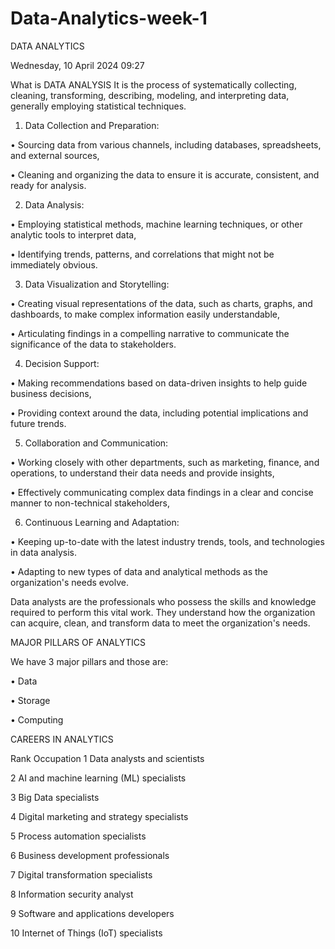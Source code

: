 # Data-Analytics-week-1

DATA ANALYTICS

Wednesday, 10 April 2024
09:27

What is DATA ANALYSIS
It is the process of systematically collecting, cleaning, transforming, describing, modeling, and interpreting data, generally employing statistical techniques.

1. Data Collection and Preparation:

• Sourcing data from various channels, including databases, spreadsheets, and external sources,

• Cleaning and organizing the data to ensure it is accurate, consistent, and ready for analysis.

2. Data Analysis:
   
• Employing statistical methods, machine learning techniques, or other analytic tools to interpret data,

• Identifying trends, patterns, and correlations that might not be immediately obvious.

3. Data Visualization and Storytelling:
   
• Creating visual representations of the data, such as charts, graphs, and dashboards, to make complex information easily understandable,

• Articulating findings in a compelling narrative to communicate the significance of the data to stakeholders.

4. Decision Support:

• Making recommendations based on data-driven insights to help guide business decisions,

• Providing context around the data, including potential implications and future trends.

5. Collaboration and Communication:
    
• Working closely with other departments, such as marketing, finance, and operations, to understand their data needs and provide insights,

• Effectively communicating complex data findings in a clear and concise manner to non-technical stakeholders,

6. Continuous Learning and Adaptation:
    
• Keeping up-to-date with the latest industry trends, tools, and technologies in data analysis.

• Adapting to new types of data and analytical methods as the organization's needs evolve.


Data analysts are the professionals who possess the skills and knowledge required to perform this vital work. 
They understand how the organization can acquire, clean, and transform data to meet the organization's needs.


MAJOR PILLARS OF ANALYTICS

We have 3 major pillars and those are:

• Data

• Storage

• Computing


CAREERS IN ANALYTICS

Rank	Occupation
1	Data analysts and scientists

2	AI and machine learning (ML) specialists

3	Big Data specialists

4	Digital marketing and strategy specialists

5	Process automation specialists

6	Business development professionals

7	Digital transformation specialists

8	Information security analyst

9	Software and applications developers

10	Internet of Things (IoT) specialists



